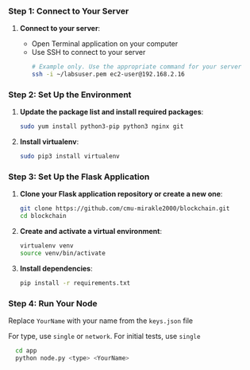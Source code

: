 

### Step 1: Connect to Your Server

1. **Connect to your server**:

   - Open Terminal application on your computer
   - Use SSH to connect to your server
     ```bash
     # Example only. Use the appropriate command for your server
     ssh -i ~/labsuser.pem ec2-user@192.168.2.16
     ```

### Step 2: Set Up the Environment
1. **Update the package list and install required packages**:
   ```bash
   sudo yum install python3-pip python3 nginx git
   ```
   
2. **Install virtualenv**:
   ```bash
   sudo pip3 install virtualenv
   ```

### Step 3: Set Up the Flask Application
1. **Clone your Flask application repository or create a new one**:
   ```bash
   git clone https://github.com/cmu-mirakle2000/blockchain.git
   cd blockchain
   ```

2. **Create and activate a virtual environment**:
   ```bash
   virtualenv venv
   source venv/bin/activate
   ```

3. **Install dependencies**:
   
   ```bash
   pip install -r requirements.txt
   ```

### Step 4: Run Your Node

Replace `YourName` with your name from the `keys.json` file

For type, use `single` or `network`. For initial tests, use `single`
 
   ```bash
     cd app
     python node.py <type> <YourName>
   ```
